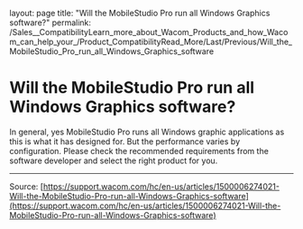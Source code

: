 layout: page
title: "Will the MobileStudio Pro run all Windows Graphics software?"
permalink: /Sales__CompatibilityLearn_more_about_Wacom_Products_and_how_Wacom_can_help_your_/Product_CompatibilityRead_More/Last/Previous/Will_the_MobileStudio_Pro_run_all_Windows_Graphics_software

# Will the MobileStudio Pro run all Windows Graphics software?

In general, yes MobileStudio Pro runs all Windows graphic applications as this is what it has designed for. But the performance varies by configuration. Please check the recommended requirements from the software developer and select the right product for you.

---
Source: [https://support.wacom.com/hc/en-us/articles/1500006274021-Will-the-MobileStudio-Pro-run-all-Windows-Graphics-software](https://support.wacom.com/hc/en-us/articles/1500006274021-Will-the-MobileStudio-Pro-run-all-Windows-Graphics-software)
